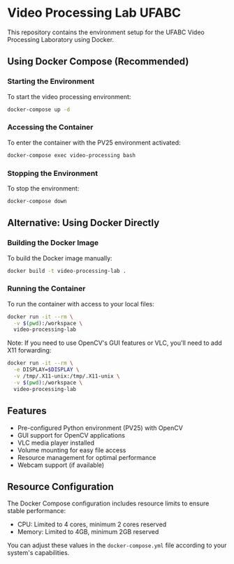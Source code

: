 # Video Processing Lab UFABC

This repository contains the environment setup for the UFABC Video Processing Laboratory using Docker.

## Using Docker Compose (Recommended)

### Starting the Environment

To start the video processing environment:

```bash
docker-compose up -d
```

### Accessing the Container

To enter the container with the PV25 environment activated:

```bash
docker-compose exec video-processing bash
```

### Stopping the Environment

To stop the environment:

```bash
docker-compose down
```

## Alternative: Using Docker Directly

### Building the Docker Image

To build the Docker image manually:

```bash
docker build -t video-processing-lab .
```

### Running the Container

To run the container with access to your local files:

```bash
docker run -it --rm \
  -v $(pwd):/workspace \
  video-processing-lab
```

Note: If you need to use OpenCV's GUI features or VLC, you'll need to add X11 forwarding:

```bash
docker run -it --rm \
  -e DISPLAY=$DISPLAY \
  -v /tmp/.X11-unix:/tmp/.X11-unix \
  -v $(pwd):/workspace \
  video-processing-lab
```

## Features

- Pre-configured Python environment (PV25) with OpenCV
- GUI support for OpenCV applications
- VLC media player installed
- Volume mounting for easy file access
- Resource management for optimal performance
- Webcam support (if available)

## Resource Configuration

The Docker Compose configuration includes resource limits to ensure stable performance:
- CPU: Limited to 4 cores, minimum 2 cores reserved
- Memory: Limited to 4GB, minimum 2GB reserved

You can adjust these values in the `docker-compose.yml` file according to your system's capabilities.
